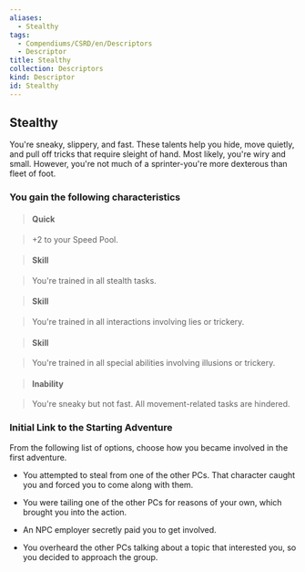 ```yaml
---
aliases:
  - Stealthy
tags:
  - Compendiums/CSRD/en/Descriptors
  - Descriptor
title: Stealthy
collection: Descriptors
kind: Descriptor
id: Stealthy
---
```

## Stealthy    
You're sneaky, slippery, and fast. These talents help you hide, move quietly, and pull off tricks that require sleight of hand. Most likely, you're wiry and small. However, you're not much of a sprinter-you're more dexterous than fleet of foot.  
### You gain the following characteristics    
> #### Quick  
> +2 to your Speed Pool.    
  
> #### Skill  
> You're trained in all stealth tasks.    
  
> #### Skill  
> You're trained in all interactions involving lies or trickery.    
  
> #### Skill  
> You're trained in all special abilities involving illusions or trickery.    
  
> #### Inability  
> You're sneaky but not fast. All movement-related tasks are hindered.    
  
### Initial Link to the Starting Adventure    
From the following list of options, choose how you became involved in the first adventure.    
- You attempted to steal from one of the other PCs. That character caught you and forced you to come along with them.    
- You were tailing one of the other PCs for reasons of your own, which brought you into the action.    
- An NPC employer secretly paid you to get involved.    
- You overheard the other PCs talking about a topic that interested you, so you decided to approach the group.  
